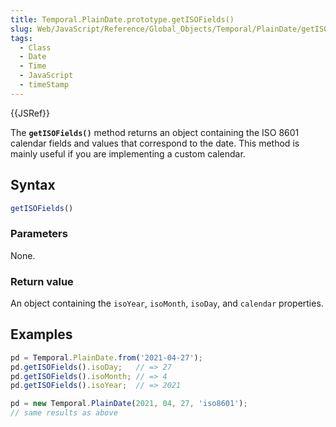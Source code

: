 ```yaml
---
title: Temporal.PlainDate.prototype.getISOFields()
slug: Web/JavaScript/Reference/Global_Objects/Temporal/PlainDate/getISOFields
tags:
  - Class
  - Date
  - Time
  - JavaScript
  - timeStamp
---
```

{{JSRef}}

<p class="summary"><span class="seoSummary">The <strong><code>getISOFields()</code></strong> method returns an object containing the ISO 8601 calendar fields and values that correspond to the date.</span> This method is mainly useful if you are implementing a custom calendar.</p>

## Syntax

```js
getISOFields()
```

### Parameters

None.

### Return value

An object containing the `isoYear`, `isoMonth`, `isoDay`, and `calendar`
properties.

## Examples

```js
pd = Temporal.PlainDate.from('2021-04-27');
pd.getISOFields().isoDay;   // => 27
pd.getISOFields().isoMonth; // => 4
pd.getISOFields().isoYear;  // => 2021
```

```js
pd = new Temporal.PlainDate(2021, 04, 27, 'iso8601');
// same results as above
```
